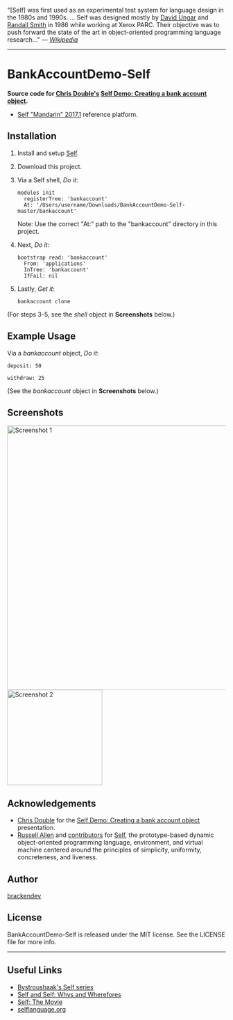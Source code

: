 "[Self] was first used as an experimental test system for language design in the 1980s and 1990s. ... Self was designed mostly by [David Ungar](https://en.wikipedia.org/wiki/David_Ungar) and [Randall Smith](https://labs.oracle.com/pls/apex/f?p=labs:bio:0:118) in 1986 while working at Xerox PARC. Their objective was to push forward the state of the art in object-oriented programming language research..." *— [Wikipedia](https://en.wikipedia.org/wiki/Self_(programming_language))*

- - -

BankAccountDemo-Self
====================

**Source code for [Chris Double's](https://bluishcoder.co.nz/) [Self Demo: Creating a bank account object](https://www.youtube.com/watch?v=5Jhi5yN9S1o).**

* [Self "Mandarin" 2017.1](http://www.selflanguage.org/) reference platform.

## Installation

1. Install and setup [Self](http://www.selflanguage.org/).
2. Download this project.
3. Via a Self shell, _Do it_:

    ```self
    modules init
      registerTree: 'bankaccount'
      At: '/Users/username/Downloads/BankAccountDemo-Self-master/bankaccount'
    ```
    Note: Use the correct "At:" path to the "bankaccount" directory in this project.

4. Next, _Do it_:

    ```self
    bootstrap read: 'bankaccount'
      From: 'applications'
      InTree: 'bankaccount'
      IfFail: nil
    ```

5. Lastly, _Get it_:

    ```self
    bankaccount clone
    ```

(For steps 3-5, see the _shell_ object in **Screenshots** below.)

## Example Usage

Via a _bankaccount_ object, _Do it_:

```self
deposit: 50
```

```self
withdraw: 25
```

(See the _bankaccount_ object in **Screenshots** below.)

## Screenshots

<img src="https://github.com/brackendev/BankAccountDemo-Self/raw/master/screenshot1.png" alt="Screenshot 1" width="608"/>

<img src="https://github.com/brackendev/BankAccountDemo-Self/raw/master/screenshot2.png" alt="Screenshot 2" width="219"/>

## Acknowledgements

* [Chris Double](https://bluishcoder.co.nz/) for the [Self Demo: Creating a bank account object](https://www.youtube.com/watch?v=5Jhi5yN9S1o) presentation.
* [Russell Allen](https://github.com/russellallen) and [contributors](https://github.com/russellallen/self/graphs/contributors) for [Self](http://www.selflanguage.org), the prototype-based dynamic object-oriented programming language, environment, and virtual machine centered around the principles of simplicity, uniformity, concreteness, and liveness.

## Author

[brackendev](https://www.github.com/brackendev)

## License

BankAccountDemo-Self is released under the MIT license. See the LICENSE file for more info.

- - -

## Useful Links

* [Bystroushaak's Self series](http://blog.rfox.eu/Bystroushaak%20s%20blog/English%20section/Series%20about%20Self.html)
* [Self and Self: Whys and Wherefores](https://www.youtube.com/watch?v=3ka4KY7TMTU)
* [Self: The Movie](https://www.youtube.com/watch?v=Ox5P7QyL774)
* [selflanguage.org](http://www.selflanguage.org)
